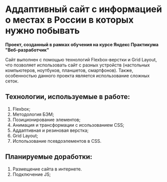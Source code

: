 # Аддаптивный сайт с информацией о местах в России в которых нужно побывать

**Проект, созданный в рамках обучения на курсе Яндекс Практикума "Веб-разработчик"**


Сайт выполнен с помощью технологий Flexbox-верстки и Grid Layout, что позволяет использовать сайт с разных устройств (настольных компьютеров, ноутбуков, планшетов, смартфонов). Также, особенностью данного проекта является использование сложных сеток. 

## Технологии, используемые в работе:
1. Flexbox;
2. Методология БЭМ;
3. Позиционирование элементов;
4. Анимация и трансформации с исользованием CSS;
5. Аддаптивная и резиновая верстка;
6. Grid Layout;
7. Использование псевдоэлементов в CSS. 

## Планируемые доработки:
1. Размещение сайта в интернете.
2. Подключение JS;

